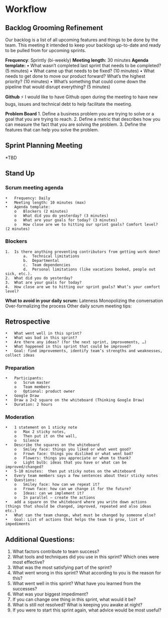 # Workflow

## Backlog Grooming Refinement

Our backlog is a list of all upcoming features and things to be done by the team. This meeting it intended to keep your backlogs up-to-date and ready to be pulled from for upcoming sprints.

**Frequency**: Sprintly (bi-weekly)
**Meeting length:** 30 minutes
**Agenda template:**
    •	What wasn’t completed last sprint that needs to be completed? (5 minutes)
    •	What came up that needs to be fixed? (10 minutes)
    •	What needs to get done to move our product forward? What’s the highest priority? (10 minutes)
    •	What’s something that could come down the pipeline that would disrupt everything? (5 minutes)

**Github**
⚡️ I would like to have Github open during the meeting to have new bugs, issues and technical debt to help facilitate the meeting.

**Problem Board**
    1.	Define a business problem you are trying to solve or a goal that you are trying to reach.
    2.	Define a metric that describes how you can measure the fact that you are solving the problem.
    3.	Define the features that can help you solve the problem.

## Sprint Planning Meeting
*TBD


## Stand Up
### Scrum meeting agenda
    •	Frequency: Daily
    •	Meeting length: 10 minutes (max)
    •	Agenda template:
        o	Blockers (2 minutes)
        o	What did you do yesterday? (3 minutes)
        o	What are your goals for today? (3 minutes)
        o	How close are we to hitting our sprint goals? Comfort level? (2 minutes)

### Blockers
    1.	Is there anything preventing contributors from getting work done? 
            a.	Technical limitations
            b.	Departmental 
            c.	Team dependencies
            d.	Personal limitations (like vacations booked, people out sick, etc.).
    2.	What did you do yesterday?
    3.	What are your goals for today?
    4.	How close are we to hitting our sprint goals? What’s your comfort level?

**What to avoid in your daily scrum:**
Lateness
Monopolizing the conversation
Over-formalizing the process
Other daily scrum meeting tips:



## Retrospective

    •	What went well in this sprint?
    •	What was bad in this sprint?
    •	Are there any ideas? (for the next sprint, improvements, …)
    •	What happened in this sprint that could be improved?
    •	Goal: find improvements, identify team’s strengths and weaknesses, collect ideas

### Preparation
    •	Participants:
        o	Scrum master
        o	Team members
        o	Optional: product owner
    •	Google Draw
    •	Draw a 2×2 square on the whiteboard (Thinking Google Draw)
    •	Duration: 2 hours

### Moderation
    •	1 statement on 1 sticky note
        o	Max 2 sticky notes, 
        o	Then put it on the wall, 
        o	Silence
    •	Describe the squares on the whiteboard
        o	Smiley face: things you liked or what went good?
        o	Frown face: things you disliked or what went bad?
        o	Flowers: things you appreciate or whom to thank?
        o	Light bulb: ideas that you have or what can be improved/changed?
    •	5-10 minutes:  then put sticky notes on the whiteboard
    •	Every team members says a few sentences about their sticky notes
    •	Questions:
        o	Smiley face: how can we repeat it?
        o	Frown face: how can we change it for the future?
        o	Ideas: can we implement it?
        o	In parallel – create the actions
    •	add a square on the whiteboard where you write down actions (things that should be changed, improved, repeated and also ideas etc.)
    •	What can the team change, what must be changed by someone else?
    •	Goal: List of actions that helps the team to grow, list of impediments
 
## Additional Questions:
1.	What factors contribute to team success?
2.	What tools and techniques did you use in this sprint? Which ones were most effective?
3.	What was the most satisfying part of the sprint?
4.	What went wrong in this sprint? What according to you is the reason for this?
5.	What went well in this sprint? What have you learned from the successes?
6.	What was your biggest impediment?
7.	If you can change one thing in this sprint, what would it be?
8.	What is still not resolved? What is keeping you awake at night?
9.	If you were to start this sprint again, what advice would be most useful?



